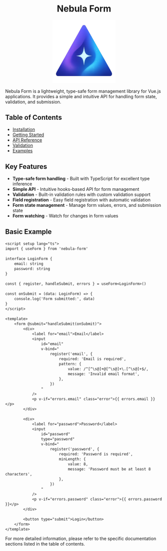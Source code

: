 <h1 align="center">Nebula Form</h1>

<p align="center">
  <img src="./utils/assets/NebulaForm.png" alt="NebulaForm" width="40%" />
</p>

Nebula Form is a lightweight, type-safe form management library for Vue.js applications. It provides a simple and intuitive API for handling form state, validation, and submission.

## Table of Contents

- [Installation](./utils/docks/installation.md)
- [Getting Started](./utils/docks/getting-started.md)
- [API Reference](./utils/docks/api-reference.md)
- [Validation](./utils/docks/validation.md)
- [Examples](./utils/docks/examples.md)

## Key Features

- **Type-safe form handling** - Built with TypeScript for excellent type inference
- **Simple API** - Intuitive hooks-based API for form management
- **Validation** - Built-in validation rules with custom validation support
- **Field registration** - Easy field registration with automatic validation
- **Form state management** - Manage form values, errors, and submission state
- **Form watching** - Watch for changes in form values

## Basic Example

```vue
<script setup lang="ts">
import { useForm } from 'nebula-form'

interface LoginForm {
	email: string
	password: string
}

const { register, handleSubmit, errors } = useForm<LoginForm>()

const onSubmit = (data: LoginForm) => {
	console.log('Form submitted:', data)
}
</script>

<template>
	<form @submit="handleSubmit(onSubmit)">
		<div>
			<label for="email">Email</label>
			<input
				id="email"
				v-bind="
					register('email', {
						required: 'Email is required',
						pattern: {
							value: /^[^\s@]+@[^\s@]+\.[^\s@]+$/,
							message: 'Invalid email format',
						},
					})
				"
			/>
			<p v-if="errors.email" class="error">{{ errors.email }}</p>
		</div>

		<div>
			<label for="password">Password</label>
			<input
				id="password"
				type="password"
				v-bind="
					register('password', {
						required: 'Password is required',
						minLength: {
							value: 8,
							message: 'Password must be at least 8 characters',
						},
					})
				"
			/>
			<p v-if="errors.password" class="error">{{ errors.password }}</p>
		</div>

		<button type="submit">Login</button>
	</form>
</template>
```

For more detailed information, please refer to the specific documentation sections listed in the table of contents.
